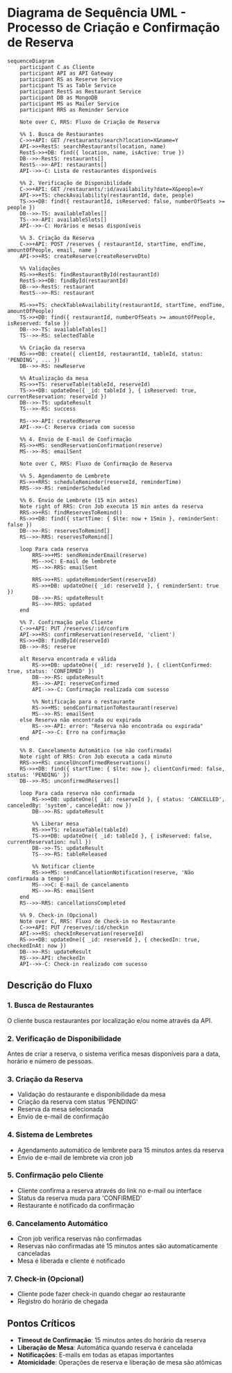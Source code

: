 # Diagrama de Sequência UML - Processo de Criação e Confirmação de Reserva

```mermaid
sequenceDiagram
    participant C as Cliente
    participant API as API Gateway
    participant RS as Reserve Service
    participant TS as Table Service
    participant RestS as Restaurant Service
    participant DB as MongoDB
    participant MS as Mailer Service
    participant RRS as Reminder Service

    Note over C, RRS: Fluxo de Criação de Reserva

    %% 1. Busca de Restaurantes
    C->>+API: GET /restaurants/search?location=X&name=Y
    API->>+RestS: searchRestaurants(location, name)
    RestS->>+DB: find({ location, name, isActive: true })
    DB-->>-RestS: restaurants[]
    RestS-->>-API: restaurants[]
    API-->>-C: Lista de restaurantes disponíveis

    %% 2. Verificação de Disponibilidade
    C->>+API: GET /restaurants/:id/availability?date=X&people=Y
    API->>+TS: checkAvailability(restaurantId, date, people)
    TS->>+DB: find({ restaurantId, isReserved: false, numberOfSeats >= people })
    DB-->>-TS: availableTables[]
    TS-->>-API: availableSlots[]
    API-->>-C: Horários e mesas disponíveis

    %% 3. Criação da Reserva
    C->>+API: POST /reserves { restaurantId, startTime, endTime, amountOfPeople, email, name }
    API->>+RS: createReserve(createReserveDto)
    
    %% Validações
    RS->>+RestS: findRestaurantById(restaurantId)
    RestS->>+DB: findById(restaurantId)
    DB-->>-RestS: restaurant
    RestS-->>-RS: restaurant
    
    RS->>+TS: checkTableAvailability(restaurantId, startTime, endTime, amountOfPeople)
    TS->>+DB: find({ restaurantId, numberOfSeats >= amountOfPeople, isReserved: false })
    DB-->>-TS: availableTables[]
    TS-->>-RS: selectedTable
    
    %% Criação da reserva
    RS->>+DB: create({ clientId, restaurantId, tableId, status: 'PENDING', ... })
    DB-->>-RS: newReserve
    
    %% Atualização da mesa
    RS->>+TS: reserveTable(tableId, reserveId)
    TS->>+DB: updateOne({ _id: tableId }, { isReserved: true, currentReservation: reserveId })
    DB-->>-TS: updateResult
    TS-->>-RS: success
    
    RS-->>-API: createdReserve
    API-->>-C: Reserva criada com sucesso
    
    %% 4. Envio de E-mail de Confirmação
    RS->>+MS: sendReservationConfirmation(reserve)
    MS-->>-RS: emailSent
    
    Note over C, RRS: Fluxo de Confirmação de Reserva

    %% 5. Agendamento de Lembrete
    RS->>+RRS: scheduleReminder(reserveId, reminderTime)
    RRS-->>-RS: reminderScheduled

    %% 6. Envio de Lembrete (15 min antes)
    Note right of RRS: Cron Job executa 15 min antes da reserva
    RRS->>+RS: findReservesToRemind()
    RS->>+DB: find({ startTime: { $lte: now + 15min }, reminderSent: false })
    DB-->>-RS: reservesToRemind[]
    RS-->>-RRS: reservesToRemind[]
    
    loop Para cada reserva
        RRS->>+MS: sendReminderEmail(reserve)
        MS-->>C: E-mail de lembrete
        MS-->>-RRS: emailSent
        
        RRS->>+RS: updateReminderSent(reserveId)
        RS->>+DB: updateOne({ _id: reserveId }, { reminderSent: true })
        DB-->>-RS: updateResult
        RS-->>-RRS: updated
    end

    %% 7. Confirmação pelo Cliente
    C->>+API: PUT /reserves/:id/confirm
    API->>+RS: confirmReservation(reserveId, 'client')
    RS->>+DB: findById(reserveId)
    DB-->>-RS: reserve
    
    alt Reserva encontrada e válida
        RS->>+DB: updateOne({ _id: reserveId }, { clientConfirmed: true, status: 'CONFIRMED' })
        DB-->>-RS: updateResult
        RS-->>-API: reserveConfirmed
        API-->>-C: Confirmação realizada com sucesso
        
        %% Notificação para o restaurante
        RS->>+MS: sendConfirmationToRestaurant(reserve)
        MS-->>-RS: emailSent
    else Reserva não encontrada ou expirada
        RS-->>-API: error: "Reserva não encontrada ou expirada"
        API-->>-C: Erro na confirmação
    end

    %% 8. Cancelamento Automático (se não confirmada)
    Note right of RRS: Cron Job executa a cada minuto
    RRS->>+RS: cancelUnconfirmedReservations()
    RS->>+DB: find({ startTime: { $lte: now }, clientConfirmed: false, status: 'PENDING' })
    DB-->>-RS: unconfirmedReserves[]
    
    loop Para cada reserva não confirmada
        RS->>+DB: updateOne({ _id: reserveId }, { status: 'CANCELLED', canceledBy: 'system', canceledAt: now })
        DB-->>-RS: updateResult
        
        %% Liberar mesa
        RS->>+TS: releaseTable(tableId)
        TS->>+DB: updateOne({ _id: tableId }, { isReserved: false, currentReservation: null })
        DB-->>-TS: updateResult
        TS-->>-RS: tableReleased
        
        %% Notificar cliente
        RS->>+MS: sendCancellationNotification(reserve, 'Não confirmada a tempo')
        MS-->>C: E-mail de cancelamento
        MS-->>-RS: emailSent
    end
    RS-->>-RRS: cancellationsCompleted

    %% 9. Check-in (Opcional)
    Note over C, RRS: Fluxo de Check-in no Restaurante
    C->>+API: PUT /reserves/:id/checkin
    API->>+RS: checkInReservation(reserveId)
    RS->>+DB: updateOne({ _id: reserveId }, { checkedIn: true, checkedInAt: now })
    DB-->>-RS: updateResult
    RS-->>-API: checkedIn
    API-->>-C: Check-in realizado com sucesso
```

## Descrição do Fluxo

### 1. Busca de Restaurantes
O cliente busca restaurantes por localização e/ou nome através da API.

### 2. Verificação de Disponibilidade
Antes de criar a reserva, o sistema verifica mesas disponíveis para a data, horário e número de pessoas.

### 3. Criação da Reserva
- Validação do restaurante e disponibilidade da mesa
- Criação da reserva com status 'PENDING'
- Reserva da mesa selecionada
- Envio de e-mail de confirmação

### 4. Sistema de Lembretes
- Agendamento automático de lembrete para 15 minutos antes da reserva
- Envio de e-mail de lembrete via cron job

### 5. Confirmação pelo Cliente
- Cliente confirma a reserva através do link no e-mail ou interface
- Status da reserva muda para 'CONFIRMED'
- Restaurante é notificado da confirmação

### 6. Cancelamento Automático
- Cron job verifica reservas não confirmadas
- Reservas não confirmadas até 15 minutos antes são automaticamente canceladas
- Mesa é liberada e cliente é notificado

### 7. Check-in (Opcional)
- Cliente pode fazer check-in quando chegar ao restaurante
- Registro do horário de chegada

## Pontos Críticos

- **Timeout de Confirmação**: 15 minutos antes do horário da reserva
- **Liberação de Mesa**: Automática quando reserva é cancelada
- **Notificações**: E-mails em todas as etapas importantes
- **Atomicidade**: Operações de reserva e liberação de mesa são atômicas 
